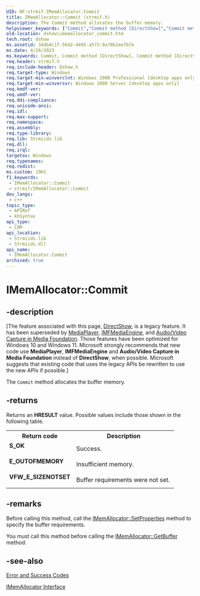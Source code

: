 ```yaml
---
UID: NF:strmif.IMemAllocator.Commit
title: IMemAllocator::Commit (strmif.h)
description: The Commit method allocates the buffer memory.
helpviewer_keywords: ["Commit","Commit method [DirectShow]","Commit method [DirectShow]","IMemAllocator interface","IMemAllocator interface [DirectShow]","Commit method","IMemAllocator.Commit","IMemAllocator::Commit","IMemAllocatorCommit","dshow.imemallocator_commit","strmif/IMemAllocator::Commit"]
old-location: dshow\imemallocator_commit.htm
tech.root: dshow
ms.assetid: 34db4c1f-5642-4495-a572-9a78b1ee7b7e
ms.date: 4/26/2023
ms.keywords: Commit, Commit method [DirectShow], Commit method [DirectShow],IMemAllocator interface, IMemAllocator interface [DirectShow],Commit method, IMemAllocator.Commit, IMemAllocator::Commit, IMemAllocatorCommit, dshow.imemallocator_commit, strmif/IMemAllocator::Commit
req.header: strmif.h
req.include-header: Dshow.h
req.target-type: Windows
req.target-min-winverclnt: Windows 2000 Professional [desktop apps only]
req.target-min-winversvr: Windows 2000 Server [desktop apps only]
req.kmdf-ver: 
req.umdf-ver: 
req.ddi-compliance: 
req.unicode-ansi: 
req.idl: 
req.max-support: 
req.namespace: 
req.assembly: 
req.type-library: 
req.lib: Strmiids.lib
req.dll: 
req.irql: 
targetos: Windows
req.typenames: 
req.redist: 
ms.custom: 19H1
f1_keywords:
 - IMemAllocator::Commit
 - strmif/IMemAllocator::Commit
dev_langs:
 - c++
topic_type:
 - APIRef
 - kbSyntax
api_type:
 - COM
api_location:
 - Strmiids.lib
 - Strmiids.dll
api_name:
 - IMemAllocator.Commit
archived: true
---
```


# IMemAllocator::Commit


## -description

\[The feature associated with this page, [DirectShow](/windows/win32/directshow/directshow), is a legacy feature. It has been superseded by [MediaPlayer](/uwp/api/Windows.Media.Playback.MediaPlayer), [IMFMediaEngine](/windows/win32/api/mfmediaengine/nn-mfmediaengine-imfmediaengine), and [Audio/Video Capture in Media Foundation](/windows/win32/medfound/audio-video-capture-in-media-foundation). Those features have been optimized for Windows 10 and Windows 11. Microsoft strongly recommends that new code use **MediaPlayer**, **IMFMediaEngine** and **Audio/Video Capture in Media Foundation** instead of **DirectShow**, when possible. Microsoft suggests that existing code that uses the legacy APIs be rewritten to use the new APIs if possible.\]

The <code>Commit</code> method allocates the buffer memory.



## -returns

Returns an <b>HRESULT</b> value. Possible values include those shown in the following table.

<table>
<tr>
<th>Return code</th>
<th>Description</th>
</tr>
<tr>
<td width="40%">
<dl>
<dt><b>S_OK</b></dt>
</dl>
</td>
<td width="60%">
Success.

</td>
</tr>
<tr>
<td width="40%">
<dl>
<dt><b>E_OUTOFMEMORY</b></dt>
</dl>
</td>
<td width="60%">
Insufficient memory.

</td>
</tr>
<tr>
<td width="40%">
<dl>
<dt><b>VFW_E_SIZENOTSET</b></dt>
</dl>
</td>
<td width="60%">
Buffer requirements were not set.

</td>
</tr>
</table>

## -remarks

Before calling this method, call the <a href="/windows/desktop/api/strmif/nf-strmif-imemallocator-setproperties">IMemAllocator::SetProperties</a> method to specify the buffer requirements.

You must call this method before calling the <a href="/windows/desktop/api/strmif/nf-strmif-imemallocator-getbuffer">IMemAllocator::GetBuffer</a> method.

## -see-also

<a href="/windows/desktop/DirectShow/error-and-success-codes">Error and Success Codes</a>



<a href="/windows/desktop/api/strmif/nn-strmif-imemallocator">IMemAllocator Interface</a>
